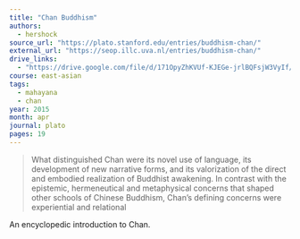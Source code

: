 ```yaml
---
title: "Chan Buddhism"
authors:
  - hershock
source_url: "https://plato.stanford.edu/entries/buddhism-chan/"
external_url: "https://seop.illc.uva.nl/entries/buddhism-chan/"
drive_links:
  - "https://drive.google.com/file/d/171OpyZhKVUf-KJEGe-jrlBQFsjW3VyIf/view?usp=drivesdk"
course: east-asian
tags:
  - mahayana
  - chan
year: 2015
month: apr
journal: plato
pages: 19
---
```


> What distinguished Chan were its novel use of language, its development of new narrative forms, and its valorization of the direct and embodied realization of Buddhist awakening.
In contrast with the epistemic, hermeneutical and metaphysical concerns that shaped other schools of Chinese Buddhism, Chan’s defining concerns were experiential and relational

An encyclopedic introduction to Chan.
